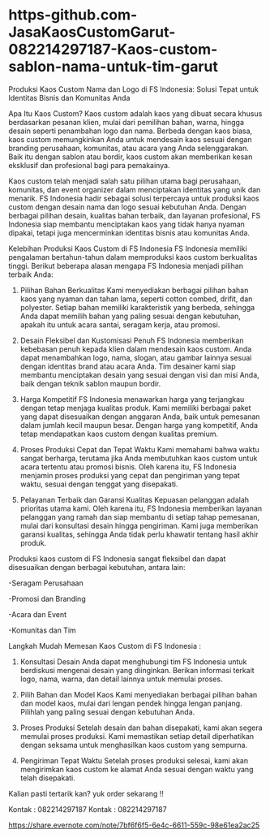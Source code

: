 # https-github.com-JasaKaosCustomGarut-082214297187-Kaos-custom-sablon-nama-untuk-tim-garut
Produksi Kaos Custom Nama dan Logo di FS Indonesia: Solusi Tepat untuk Identitas Bisnis dan Komunitas Anda

Apa Itu Kaos Custom?
Kaos custom adalah kaos yang dibuat secara khusus berdasarkan pesanan klien, mulai dari pemilihan bahan, warna, hingga desain seperti penambahan logo dan nama. Berbeda dengan kaos biasa, kaos custom memungkinkan Anda untuk mendesain kaos sesuai dengan branding perusahaan, komunitas, atau acara yang Anda selenggarakan. Baik itu dengan sablon atau bordir, kaos custom akan memberikan kesan eksklusif dan profesional bagi para pemakainya.

Kaos custom telah menjadi salah satu pilihan utama bagi perusahaan, komunitas, dan event organizer dalam menciptakan identitas yang unik dan menarik. FS Indonesia hadir sebagai solusi terpercaya untuk produksi kaos custom dengan desain nama dan logo sesuai kebutuhan Anda. Dengan berbagai pilihan desain, kualitas bahan terbaik, dan layanan profesional, FS Indonesia siap membantu menciptakan kaos yang tidak hanya nyaman dipakai, tetapi juga mencerminkan identitas bisnis atau komunitas Anda.

Kelebihan Produksi Kaos Custom di FS Indonesia
FS Indonesia memiliki pengalaman bertahun-tahun dalam memproduksi kaos custom berkualitas tinggi. Berikut beberapa alasan mengapa FS Indonesia menjadi pilihan terbaik Anda:

1. Pilihan Bahan Berkualitas
Kami menyediakan berbagai pilihan bahan kaos yang nyaman dan tahan lama, seperti cotton combed, drifit, dan polyester. Setiap bahan memiliki karakteristik yang berbeda, sehingga Anda dapat memilih bahan yang paling sesuai dengan kebutuhan, apakah itu untuk acara santai, seragam kerja, atau promosi.

2. Desain Fleksibel dan Kustomisasi Penuh
FS Indonesia memberikan kebebasan penuh kepada klien dalam mendesain kaos custom. Anda dapat menambahkan logo, nama, slogan, atau gambar lainnya sesuai dengan identitas brand atau acara Anda. Tim desainer kami siap membantu menciptakan desain yang sesuai dengan visi dan misi Anda, baik dengan teknik sablon maupun bordir.

3. Harga Kompetitif
FS Indonesia menawarkan harga yang terjangkau dengan tetap menjaga kualitas produk. Kami memiliki berbagai paket yang dapat disesuaikan dengan anggaran Anda, baik untuk pemesanan dalam jumlah kecil maupun besar. Dengan harga yang kompetitif, Anda tetap mendapatkan kaos custom dengan kualitas premium.

4. Proses Produksi Cepat dan Tepat Waktu
Kami memahami bahwa waktu sangat berharga, terutama jika Anda membutuhkan kaos custom untuk acara tertentu atau promosi bisnis. Oleh karena itu, FS Indonesia menjamin proses produksi yang cepat dan pengiriman yang tepat waktu, sesuai dengan tenggat yang disepakati.

5. Pelayanan Terbaik dan Garansi Kualitas
Kepuasan pelanggan adalah prioritas utama kami. Oleh karena itu, FS Indonesia memberikan layanan pelanggan yang ramah dan siap membantu di setiap tahap pemesanan, mulai dari konsultasi desain hingga pengiriman. Kami juga memberikan garansi kualitas, sehingga Anda tidak perlu khawatir tentang hasil akhir produk.

Produksi kaos custom di FS Indonesia sangat fleksibel dan dapat disesuaikan dengan berbagai kebutuhan, antara lain:

-Seragam Perusahaan

-Promosi dan Branding

-Acara dan Event

-Komunitas dan Tim

Langkah Mudah Memesan Kaos Custom di FS Indonesia :
1. Konsultasi Desain
Anda dapat menghubungi tim FS Indonesia untuk berdiskusi mengenai desain yang diinginkan. Berikan informasi terkait logo, nama, warna, dan detail lainnya untuk memulai proses.

2. Pilih Bahan dan Model Kaos
Kami menyediakan berbagai pilihan bahan dan model kaos, mulai dari lengan pendek hingga lengan panjang. Pilihlah yang paling sesuai dengan kebutuhan Anda.

3. Proses Produksi
Setelah desain dan bahan disepakati, kami akan segera memulai proses produksi. Kami memastikan setiap detail diperhatikan dengan seksama untuk menghasilkan kaos custom yang sempurna.

4. Pengiriman Tepat Waktu
Setelah proses produksi selesai, kami akan mengirimkan kaos custom ke alamat Anda sesuai dengan waktu yang telah disepakati.

Kalian pasti tertarik kan? yuk order sekarang !!

Kontak : 082214297187
Kontak : 082214297187

https://share.evernote.com/note/7bf6f6f5-6e4c-6611-559c-98e61ea2ac25
